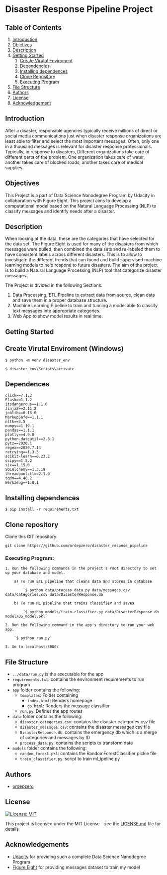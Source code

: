 # Disaster Response Pipeline Project


## Table of Contents
1. [Introduction](#introduction)
2. [Objetives](#objetives)
3. [Description](#description)
4. [Getting Started](#getting_started)
	1. [Create Virutal Enviroment](#env)
	2. [Dependencies](#dependencies)
	3. [Installing dependences](#installing)
	4. [Clone Repository](#clone)
	5. [Executing Program](#executing)
5. [File Structure](#files)
6. [Authors](#authors)
7. [License](#license)
8. [Acknowledgement](#acknowledgement)

<a name="descripton"></a>
## Introduction

After a disaster, responsible agencies typically receive millions of direct or social media communications
just when disaster response organizations are least able to filter
and select the most important messages. Often, only one in a thousand messages is
relevant for disaster response professionals. Typically, in response to disasters,
Different organizations take care of different parts of the problem. One organization takes care of water, another takes care of blocked roads,
another takes care of medical supplies.

<a name="objectives"></a>
## Objectives

This Project is a part of Data Science Nanodegree Program by Udacity in 
collaboration with Figure Eight. This project aims to develop a computational 
model based on the Natural Language Processing (NLP) to classify messages and 
identify needs after a disaster.

<a name="description"></a>
## Description

When looking at the data, these are the categories that have selected for the 
data set.
The Figure Eight is used for many of the disasters from which messages were 
pulled, then combined the data sets and re-labeled them
to have consistent labels across different disasters. 
This is to allow to investigate the different trends that can found
and build supervised machine learning models to help respond to future disasters.
The aim of the project is to build a Natural Language Processing (NLP) tool that categorize disaster messages.

The Project is divided in the following Sections:

1. Data Processing, ETL Pipeline to extract data from source, clean data and save them in a proper database structure.
2. Machine Learning Pipeline to train and tunning a model able to classify text messages into appropriate categories.
3. Web App to show model results in real time. 

<a name="getting_started"></a>
## Getting Started

<a name="env"></a>
## Create Virutal Enviroment (Windows)


 `$ python -m venv disaster_env`

 `$ disaster_env\Scripts\activate`

<a name="dependencies"></a> 
## Dependences

	click==7.1.2
	Flask==1.1.2
	itsdangerous==1.1.0
	Jinja2==2.11.2
	joblib==0.16.0
	MarkupSafe==1.1.1
	nltk==3.5
	numpy==1.19.1
	pandas==1.1.1
	plotly==4.9.0
	python-dateutil==2.8.1
	pytz==2020.1
	regex==2020.7.14
	retrying==1.3.3
	scikit-learn==0.23.2
	scipy==1.5.2
	six==1.15.0
	SQLAlchemy==1.3.19
	threadpoolctl==2.1.0
	tqdm==4.48.2
	Werkzeug==1.0.1

<a name="installing"></a>
## Installing dependences

`$ pip install -r requirements.txt`

<a name="clone"></a>
## Clone repository

Clone this GIT repository:

```
git clone https://github.com/ordepzero/disaster_respnse_pipeline
```

<a name="executing"></a>
### Executing Program:
	1. Run the following commands in the project's root directory to set up your database and model.

		a) To run ETL pipeline that cleans data and stores in database
	
			`$ python data/process_data.py data/messages.csv data/categories.csv data/DisasterResponse.db`
		
		b) To run ML pipeline that trains classifier and saves

			`$ python models/train-classifier.py data/DisasterResponse.db model/DS_model.pkl`
	
	2. Run the following command in the app's directory to run your web app. 

		`$ python run.py`

	3. Go to localhost:5000/


<a name="file"></a>
## File Structure

* `../data/run.py` is the executable for the app
* `requirements.txt`: contains the environment requirements to run program
* `app` folder contains the following:
  * `templates`: Folder containing
    * `index.html`: Renders homepage
    * `go.html`: Renders the message classifier
  * `run.py`: Defines the app routes
* `data` folder contains the following:
    * `disaster_categories.csv`: contains the disaster categories csv file
    * `disaster_messages.csv`: contains the disaster messages csv file
    * `DisasterResponse.db`: contains the emergency db which is a merge of categories and messages by ID
    * `process_data.py`: contains the scripts to transform data  
* `models` folder contains the following:
    * `random_forest.pkl`: contains the RandomForestClassifier pickle file
    * `train_classifier.py`: script to train ml_ipeline.py


<a name="authors"></a>
## Authors

* [ordepzero](https://github.com/ordepzero)

<a name="license"></a>

## License
[![License: MIT](https://img.shields.io/badge/License-MIT-yellow.svg)](https://opensource.org/licenses/MIT)

This project is licensed under the MIT License - see the [LICENSE.md](LICENSE.md) file for details

<a name="acknowledgement"></a>

## Acknowledgements

* [Udacity](https://www.udacity.com/) for providing such a complete Data Science Nanodegree Program
* [Figure Eight](https://www.figure-eight.com/) for providing messages dataset to train my model



